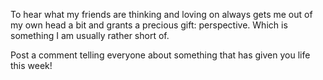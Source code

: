 To hear what my friends are thinking and loving on always gets me out of my own head a bit and grants a precious gift: perspective. Which is something I am usually rather short of.

Post a comment telling everyone about something that has given you life this week!